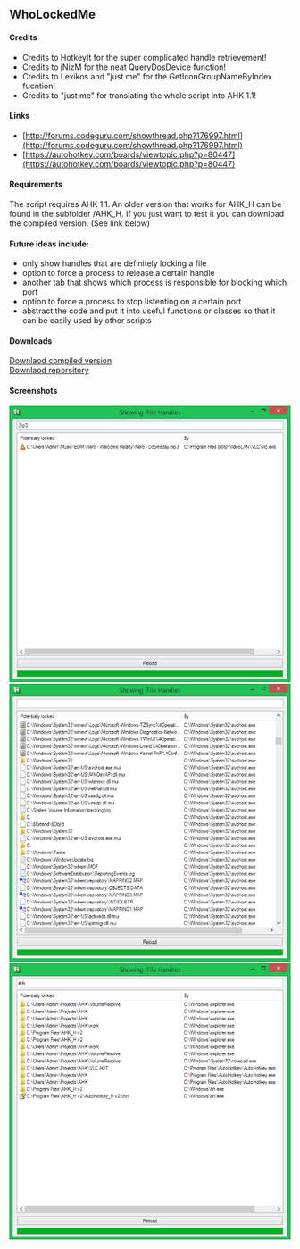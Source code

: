 ## WhoLockedMe

#### Credits
 * Credits to HotkeyIt for the super complicated handle retrievement!
 * Credits to jNizM for the neat QueryDosDevice function!
 * Credits to Lexikos and "just me" for the GetIconGroupNameByIndex fucntion!
 * Credits to "just me" for translating the whole script into AHK 1.1!

#### Links
 * [http://forums.codeguru.com/showthread.php?176997.html](http://forums.codeguru.com/showthread.php?176997.html)
 * [https://autohotkey.com/boards/viewtopic.php?p=80447](https://autohotkey.com/boards/viewtopic.php?p=80447)

#### Requirements
The script requires AHK 1.1. An older version that works for AHK_H can be found in the subfolder /AHK_H.
If you just want to test it you can download the compiled version. (See link below)

#### Future ideas include:
- only show handles that are definitely locking a file
- option to force a process to release a certain handle
- another tab that shows which process is responsible for blocking which port
- option to force a process to stop listenting on a certain port
- abstract the code and put it into useful functions or classes so that it can be easily used by other scripts

#### Downloads
[Downlaod compiled version](WhoLockedMe.exe?raw=true)  
[Downlaod reporsitory](https://github.com/T-vK/WhoLockedMe/archive/master.zip)

#### Screenshots
![Screenshot](Screenshots/Screenshot1.png)
![Screenshot](Screenshots/Screenshot2.png)
![Screenshot](Screenshots/Screenshot3.png)
